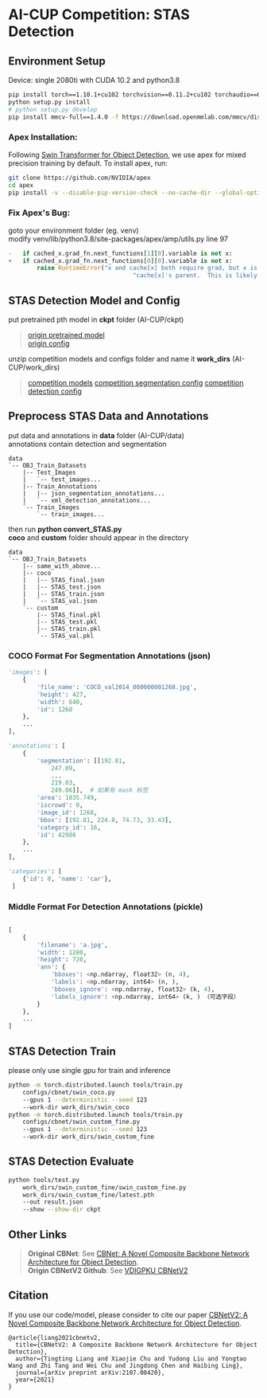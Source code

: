 # AI-CUP Competition: STAS Detection

## Environment Setup
Device: single 2080ti with CUDA 10.2 and python3.8
```bash
pip install torch==1.10.1+cu102 torchvision==0.11.2+cu102 torchaudio==0.10.1 -f https://download.pytorch.org/whl/torch_stable.html
python setup.py install
# python setup.py develop
pip install mmcv-full==1.4.0 -f https://download.openmmlab.com/mmcv/dist/cu102/torch1.10.0/index.html
```

### Apex Installation:
Following [Swin Transformer for Object Detection](https://github.com/SwinTransformer/Swin-Transformer-Object-Detection), we use apex for mixed precision training by default. To install apex, run:
```bash
git clone https://github.com/NVIDIA/apex
cd apex
pip install -v --disable-pip-version-check --no-cache-dir --global-option="--cpp_ext" --global-option="--cuda_ext" ./
```

### Fix Apex's Bug:
goto your environment folder (eg. venv)   
modify venv/lib/python3.8/site-packages/apex/amp/utils.py line 97
```python 
-   if cached_x.grad_fn.next_functions[1][0].variable is not x:       
+   if cached_x.grad_fn.next_functions[0][0].variable is not x:
        raise RuntimeError("x and cache[x] both require grad, but x is not "
                                   "cache[x]'s parent.  This is likely an error.")
```


## STAS Detection Model and Config
put pretrained pth model in **ckpt** folder (AI-CUP/ckpt)   
>[origin pretrained model](https://github.com/CBNetwork/storage/releases/download/v1.0.0/htc_cbv2_swin_base22k_patch4_window7_mstrain_400-1400_giou_4conv1f_adamw_20e_coco.pth.zip)   
>[origin config](https://github.com/VDIGPKU/CBNetV2/blob/main/configs/cbnet/htc_cbv2_swin_base_patch4_window7_mstrain_400-1400_giou_4conv1f_adamw_20e_coco.py)     
   
unzip competition models and configs folder and name it **work_dirs** (AI-CUP/work_dirs)  
>[competition models](https://www.dropbox.com/s/xb5g1pyq6fp1vvj/work_dirs.zip?dl=0)
>[competition segmentation config](https://github.com/jason2714/AI-CUP/blob/main/configs/cbnet/swin_coco.py)
>[competition detection config](https://github.com/jason2714/AI-CUP/blob/main/configs/cbnet/swin_custom_fine.py)

## Preprocess STAS Data and Annotations
put data and annotations in **data** folder (AI-CUP/data)    
annotations contain detection and segmentation
```
data
`-- OBJ_Train_Datasets
    |-- Test_Images
    |   `-- test_images...
    |-- Train_Annotations
    |   |-- json_segmentation_annotations...
    |   `-- xml_detection_annotations...
    `-- Train_Images
        `-- train_images...
```

then run **python convert_STAS.py**    
**coco** and **custom** folder should appear in the directory
```
data
`-- OBJ_Train_Datasets
    |-- same_with_above...
    |-- coco
    |   |-- STAS_final.json
    |   |-- STAS_test.json
    |   |-- STAS_train.json
    |   `-- STAS_val.json
    `-- custom
        |-- STAS_final.pkl
        |-- STAS_test.pkl
        |-- STAS_train.pkl
        `-- STAS_val.pkl
```
### COCO Format For Segmentation Annotations (json)

```python
'images': [
    {
        'file_name': 'COCO_val2014_000000001268.jpg',
        'height': 427,
        'width': 640,
        'id': 1268
    },
    ...
],

'annotations': [
    {
        'segmentation': [[192.81,
            247.09,
            ...
            219.03,
            249.06]],  # 如果有 mask 标签
        'area': 1035.749,
        'iscrowd': 0,
        'image_id': 1268,
        'bbox': [192.81, 224.8, 74.73, 33.43],
        'category_id': 16,
        'id': 42986
    },
    ...
],

'categories': [
    {'id': 0, 'name': 'car'},
 ]
```

### Middle Format For Detection Annotations (pickle)
```python

[
    {
        'filename': 'a.jpg',
        'width': 1280,
        'height': 720,
        'ann': {
            'bboxes': <np.ndarray, float32> (n, 4),
            'labels': <np.ndarray, int64> (n, ),
            'bboxes_ignore': <np.ndarray, float32> (k, 4),
            'labels_ignore': <np.ndarray, int64> (k, ) （可选字段）
        }
    },
    ...
]
```

## STAS Detection Train
please only use single gpu for train and inference 
```bash
python -m torch.distributed.launch tools/train.py 
    configs/cbnet/swin_coco.py
    --gpus 1 --deterministic --seed 123  
    --work-dir work_dirs/swin_coco
python -m torch.distributed.launch tools/train.py 
    configs/cbnet/swin_custom_fine.py 
    --gpus 1 --deterministic --seed 123  
    --work-dir work_dirs/swin_custom_fine
```

## STAS Detection Evaluate
```bash
python tools/test.py 
    work_dirs/swin_custom_fine/swin_custom_fine.py 
    work_dirs/swin_custom_fine/latest.pth 
    --out result.json 
    --show --show-dir ckpt
```

## Other Links
> **Original CBNet**: See [CBNet: A Novel Composite Backbone Network Architecture for Object Detection](https://github.com/VDIGPKU/CBNet).    
> **Origin CBNetV2 Github**: See [VDIGPKU CBNetV2](https://github.com/VDIGPKU/CBNetV2)
## Citation
If you use our code/model, please consider to cite our paper [CBNetV2: A Novel Composite Backbone Network Architecture for Object Detection](http://arxiv.org/abs/2107.00420).
```
@article{liang2021cbnetv2,
  title={CBNetV2: A Composite Backbone Network Architecture for Object Detection}, 
  author={Tingting Liang and Xiaojie Chu and Yudong Liu and Yongtao Wang and Zhi Tang and Wei Chu and Jingdong Chen and Haibing Ling},
  journal={arXiv preprint arXiv:2107.00420},
  year={2021}
}
```

